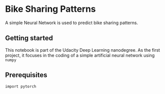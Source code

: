 # Bike Sharing Patterns 
A simple Neural Network is used to predict bike sharing patterns.

## Getting started
This notebook is part of the Udacity Deep Learning nanodegree. As the first project, it focuses in the coding of a simple artificial neural network using ```numpy```


## Prerequisites
`import pytorch`


